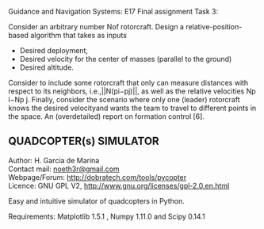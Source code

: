 Guidance and Navigation Systems: E17
Final assignment Task 3:

Consider an arbitrary number Nof rotorcraft.
Design a relative-position-based algorithm that takes as inputs
  - Desired deployment,
  - Desired velocity for the center of masses (parallel to the ground)
  - Desired altitude.

Consider to include some rotorcraft that only can measure distances with respect to its neighbors, i.e.,||N(pi−pj)||, as well as the relative velocities Np ̇i−Np ̇j. Finally, consider the scenario where only one (leader) rotorcraft knows the desired velocityand wants the team to travel to different points in the space. An (overdetailed) report on formation control [6].


QUADCOPTER(s) SIMULATOR
--------------------

Author: H. Garcia de Marina  
Contact mail: noeth3r@gmail.com  
Webpage/Forum: http://dobratech.com/tools/pycopter  
Licence: GNU GPL V2, http://www.gnu.org/licenses/gpl-2.0.en.html

Easy and intuitive simulator of quadcopters in Python.

Requirements: Matplotlib 1.5.1 , Numpy 1.11.0 and Scipy 0.14.1
